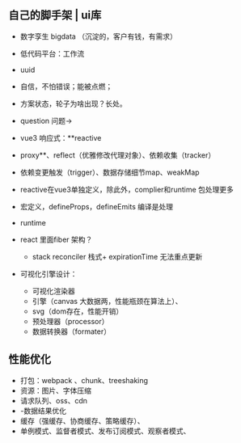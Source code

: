 ## 自己的脚手架 | ui库
- 数字孪生 bigdata （沉淀的，客户有钱，有需求）
- 低代码平台：工作流
- uuid 
- 自信，不怕错误；能被点燃；
- 方案状态，轮子为啥出现？长处。
- question 问题-> 
- vue3 响应式：**reactive
- proxy**、reflect（优雅修改代理对象）、依赖收集（tracker）
- 依赖变更触发（trigger）、数据存储细节map、weakMap
- reactive在vue3单独定义，除此外，complier和runtime 包处理更多
- 宏定义，defineProps，defineEmits 编译是处理
- runtime 
- react 里面fiber 架构？
  - stack reconciler 栈式+ expirationTime 无法重点更新
  
- 可视化引擎设计：
  - 可视化渲染器
  - 引擎（canvas 大数据两，性能瓶颈在算法上）、
  - svg（dom存在，性能开销）
  - 预处理器（processor）
  - 数据转换器（formater）


## 性能优化
- 打包：webpack 、chunk、treeshaking
- 资源：图片、字体压缩
- 请求队列、oss、cdn
- -数据结果优化
- 缓存（强缓存、协商缓存、策略缓存）、
- 单例模式、监督者模式、发布订阅模式、观察者模式、